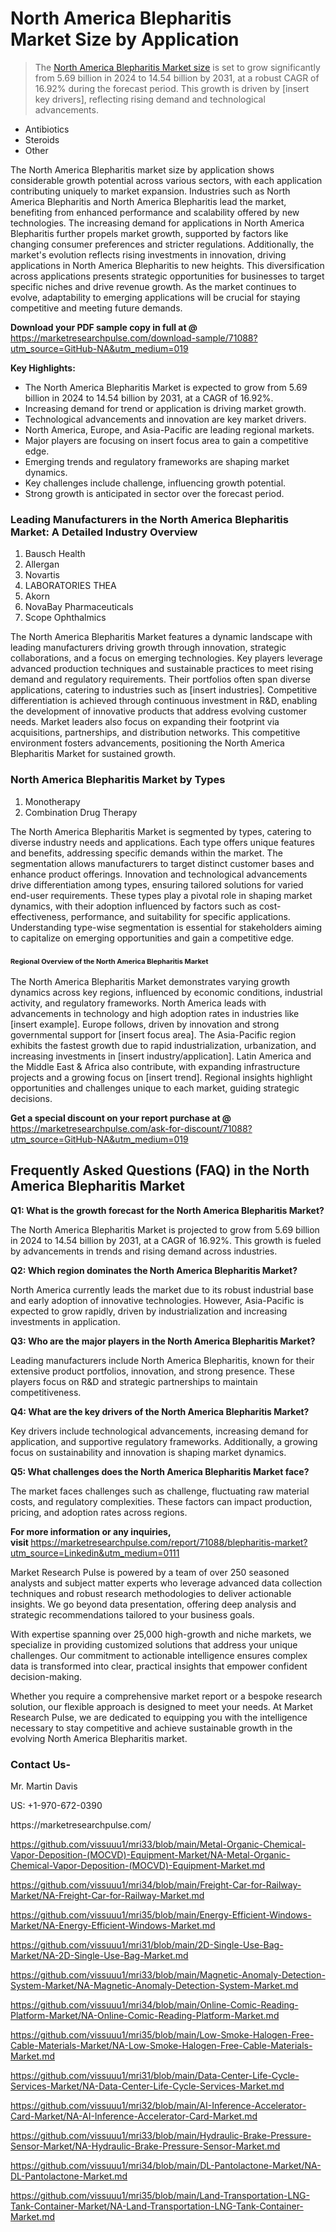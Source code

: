<h1>North America Blepharitis Market&nbsp;Size by Application</h1><blockquote><p>The <a href="https://marketresearchpulse.com/download-sample/71088?utm_source=GitHub-NA&amp;utm_medium=019">North America Blepharitis Market size</a> is set to grow significantly from 5.69 billion in 2024 to 14.54 billion by 2031, at a robust CAGR of 16.92% during the forecast period. This growth is driven by [insert key drivers], reflecting rising demand and technological advancements.</p></blockquote><ul><li>Antibiotics<li> Steroids<li> Other</li></ul><p>The North America Blepharitis market size by application shows considerable growth potential across various sectors, with each application contributing uniquely to market expansion. Industries such as North America Blepharitis and North America Blepharitis lead the market, benefiting from enhanced performance and scalability offered by new technologies. The increasing demand for applications in North America Blepharitis further propels market growth, supported by factors like changing consumer preferences and stricter regulations. Additionally, the market's evolution reflects rising investments in innovation, driving applications in North America Blepharitis to new heights. This diversification across applications presents strategic opportunities for businesses to target specific niches and drive revenue growth. As the market continues to evolve, adaptability to emerging applications will be crucial for staying competitive and meeting future demands.</p><p><strong>Download your PDF sample copy in full at @ </strong><a href="https://marketresearchpulse.com/download-sample/71088?utm_source=GitHub-NA&amp;utm_medium=019">https://marketresearchpulse.com/download-sample/71088?utm_source=GitHub-NA&amp;utm_medium=019</a></p><p><strong>Key Highlights: </strong></p><ul><li>The North America Blepharitis Market is expected to grow from 5.69 billion in 2024 to 14.54 billion by 2031, at a CAGR of 16.92%.</li><li>Increasing demand for trend or application is driving market growth.</li><li>Technological advancements and innovation are key market drivers.</li><li>North America, Europe, and Asia-Pacific are leading regional markets.</li><li>Major players are focusing on insert focus area to gain a competitive edge.</li><li>Emerging trends and regulatory frameworks are shaping market dynamics.</li><li>Key challenges include challenge, influencing growth potential.</li><li>Strong growth is anticipated in sector over the forecast period.</li></ul><h3>Leading Manufacturers in the North America Blepharitis Market: A Detailed Industry Overview</h3><ol><li>Bausch Health</li><li>Allergan</li><li>Novartis</li><li>LABORATORIES THEA</li><li>Akorn</li><li>NovaBay Pharmaceuticals</li><li>Scope Ophthalmics</li></ol><div class="flex max-w-full flex-col flex-grow"><div class="min-h-8 text-message flex w-full flex-col items-end gap-2 whitespace-normal break-words [.text-message+&amp;]:mt-5" dir="auto" data-message-author-role="assistant" data-message-id="fd8432e4-4910-450d-b182-61b7bfb0a01f" data-message-model-slug="gpt-4o"><div class="flex w-full flex-col gap-1 empty:hidden first:pt-[3px]"><div class="markdown prose w-full break-words dark:prose-invert light"><p>The North America Blepharitis Market features a dynamic landscape with leading manufacturers driving growth through innovation, strategic collaborations, and a focus on emerging technologies. Key players leverage advanced production techniques and sustainable practices to meet rising demand and regulatory requirements. Their portfolios often span diverse applications, catering to industries such as [insert industries]. Competitive differentiation is achieved through continuous investment in R&amp;D, enabling the development of innovative products that address evolving customer needs. Market leaders also focus on expanding their footprint via acquisitions, partnerships, and distribution networks. This competitive environment fosters advancements, positioning the North America Blepharitis Market for sustained growth.</p></div></div></div></div><h3>North America Blepharitis Market by Types</h3><ol><li>Monotherapy<li> Combination Drug Therapy</li></ol><div class="flex max-w-full flex-col flex-grow"><div class="min-h-8 text-message flex w-full flex-col items-end gap-2 whitespace-normal break-words [.text-message+&amp;]:mt-5" dir="auto" data-message-author-role="assistant" data-message-id="084470be-0bb7-4664-bddf-5156b4f41249" data-message-model-slug="gpt-4o-mini"><div class="flex w-full flex-col gap-1 empty:hidden first:pt-[3px]"><div class="markdown prose w-full break-words dark:prose-invert light"><p>The North America Blepharitis Market is segmented by types, catering to diverse industry needs and applications. Each type offers unique features and benefits, addressing specific demands within the market. The segmentation allows manufacturers to target distinct customer bases and enhance product offerings. Innovation and technological advancements drive differentiation among types, ensuring tailored solutions for varied end-user requirements. These types play a pivotal role in shaping market dynamics, with their adoption influenced by factors such as cost-effectiveness, performance, and suitability for specific applications. Understanding type-wise segmentation is essential for stakeholders aiming to capitalize on emerging opportunities and gain a competitive edge.</p></div></div></div></div><h3><span style="font-size: 11px;">Regional Overview of the North America Blepharitis Market</span></h3><div class="flex max-w-full flex-col flex-grow"><div class="min-h-8 text-message flex w-full flex-col items-end gap-2 whitespace-normal break-words [.text-message+&amp;]:mt-5" dir="auto" data-message-author-role="assistant" data-message-id="e9038762-ce64-4e30-91c9-9bd413514231" data-message-model-slug="gpt-4o-mini"><div class="flex w-full flex-col gap-1 empty:hidden first:pt-[3px]"><div class="markdown prose w-full break-words dark:prose-invert light"><p>The North America Blepharitis Market demonstrates varying growth dynamics across key regions, influenced by economic conditions, industrial activity, and regulatory frameworks. North America leads with advancements in technology and high adoption rates in industries like [insert example]. Europe follows, driven by innovation and strong governmental support for [insert focus area]. The Asia-Pacific region exhibits the fastest growth due to rapid industrialization, urbanization, and increasing investments in [insert industry/application]. Latin America and the Middle East &amp; Africa also contribute, with expanding infrastructure projects and a growing focus on [insert trend]. Regional insights highlight opportunities and challenges unique to each market, guiding strategic decisions.</p></div></div></div></div><p><strong>Get a special discount on your report purchase at @ </strong><a href="https://marketresearchpulse.com/ask-for-discount/71088?utm_source=GitHub-NA&amp;utm_medium=019">https://marketresearchpulse.com/ask-for-discount/71088?utm_source=GitHub-NA&amp;utm_medium=019</a></p><h2>Frequently Asked Questions (FAQ) in the North America Blepharitis Market</h2><p><strong>Q1: What is the growth forecast for the North America Blepharitis Market?</strong></p><p>The North America Blepharitis Market is projected to grow from 5.69 billion in 2024 to 14.54 billion by 2031, at a CAGR of 16.92%. This growth is fueled by advancements in trends and rising demand across industries.</p><p><strong>Q2: Which region dominates the North America Blepharitis Market?</strong></p><p>North America currently leads the market due to its robust industrial base and early adoption of innovative technologies. However, Asia-Pacific is expected to grow rapidly, driven by industrialization and increasing investments in application.</p><p><strong>Q3: Who are the major players in the North America Blepharitis Market?</strong></p><p>Leading manufacturers include North America Blepharitis, known for their extensive product portfolios, innovation, and strong presence. These players focus on R&amp;D and strategic partnerships to maintain competitiveness.</p><p><strong>Q4: What are the key drivers of the North America Blepharitis Market?</strong></p><p>Key drivers include technological advancements, increasing demand for application, and supportive regulatory frameworks. Additionally, a growing focus on sustainability and innovation is shaping market dynamics.</p><p><strong>Q5: What challenges does the North America Blepharitis Market face?</strong></p><p>The market faces challenges such as challenge, fluctuating raw material costs, and regulatory complexities. These factors can impact production, pricing, and adoption rates across regions.</p><p><strong>For more information or any inquiries, visit&nbsp;</strong><a href="https://marketresearchpulse.com/report/71088/blepharitis-market?utm_source=Linkedin&utm_medium=0111">https://marketresearchpulse.com/report/71088/blepharitis-market?utm_source=Linkedin&utm_medium=0111</a></p><p>Market Research Pulse is powered by a team of over 250 seasoned analysts and subject matter experts who leverage advanced data collection techniques and robust research methodologies to deliver actionable insights. We go beyond data presentation, offering deep analysis and strategic recommendations tailored to your business goals.</p><p>With expertise spanning over 25,000 high-growth and niche markets, we specialize in providing customized solutions that address your unique challenges. Our commitment to actionable intelligence ensures complex data is transformed into clear, practical insights that empower confident decision-making.</p><p>Whether you require a comprehensive market report or a bespoke research solution, our flexible approach is designed to meet your needs. At Market Research Pulse, we are dedicated to equipping you with the intelligence necessary to stay competitive and achieve sustainable growth in the evolving North America Blepharitis market.</p><h3><strong>Contact Us-</strong></h3><p>Mr. Martin Davis</p><p>US: +1-970-672-0390</p><p>https://marketresearchpulse.com/</p><p><a href="https://github.com/vissuuu1/mri33/blob/main/Metal-Organic-Chemical-Vapor-Deposition-(MOCVD)-Equipment-Market/NA-Metal-Organic-Chemical-Vapor-Deposition-(MOCVD)-Equipment-Market.md">https://github.com/vissuuu1/mri33/blob/main/Metal-Organic-Chemical-Vapor-Deposition-(MOCVD)-Equipment-Market/NA-Metal-Organic-Chemical-Vapor-Deposition-(MOCVD)-Equipment-Market.md</a></p><p><a href="https://github.com/vissuuu1/mri34/blob/main/Freight-Car-for-Railway-Market/NA-Freight-Car-for-Railway-Market.md">https://github.com/vissuuu1/mri34/blob/main/Freight-Car-for-Railway-Market/NA-Freight-Car-for-Railway-Market.md</a></p><p><a href="https://github.com/vissuuu1/mri35/blob/main/Energy-Efficient-Windows-Market/NA-Energy-Efficient-Windows-Market.md">https://github.com/vissuuu1/mri35/blob/main/Energy-Efficient-Windows-Market/NA-Energy-Efficient-Windows-Market.md</a></p><p><a href="https://github.com/vissuuu1/mri31/blob/main/2D-Single-Use-Bag-Market/NA-2D-Single-Use-Bag-Market.md">https://github.com/vissuuu1/mri31/blob/main/2D-Single-Use-Bag-Market/NA-2D-Single-Use-Bag-Market.md</a></p><p><a href="https://github.com/vissuuu1/mri33/blob/main/Magnetic-Anomaly-Detection-System-Market/NA-Magnetic-Anomaly-Detection-System-Market.md">https://github.com/vissuuu1/mri33/blob/main/Magnetic-Anomaly-Detection-System-Market/NA-Magnetic-Anomaly-Detection-System-Market.md</a></p><p><a href="https://github.com/vissuuu1/mri34/blob/main/Online-Comic-Reading-Platform-Market/NA-Online-Comic-Reading-Platform-Market.md">https://github.com/vissuuu1/mri34/blob/main/Online-Comic-Reading-Platform-Market/NA-Online-Comic-Reading-Platform-Market.md</a></p><p><a href="https://github.com/vissuuu1/mri35/blob/main/Low-Smoke-Halogen-Free-Cable-Materials-Market/NA-Low-Smoke-Halogen-Free-Cable-Materials-Market.md">https://github.com/vissuuu1/mri35/blob/main/Low-Smoke-Halogen-Free-Cable-Materials-Market/NA-Low-Smoke-Halogen-Free-Cable-Materials-Market.md</a></p><p><a href="https://github.com/vissuuu1/mri31/blob/main/Data-Center-Life-Cycle-Services-Market/NA-Data-Center-Life-Cycle-Services-Market.md">https://github.com/vissuuu1/mri31/blob/main/Data-Center-Life-Cycle-Services-Market/NA-Data-Center-Life-Cycle-Services-Market.md</a></p><p><a href="https://github.com/vissuuu1/mri32/blob/main/AI-Inference-Accelerator-Card-Market/NA-AI-Inference-Accelerator-Card-Market.md">https://github.com/vissuuu1/mri32/blob/main/AI-Inference-Accelerator-Card-Market/NA-AI-Inference-Accelerator-Card-Market.md</a></p><p><a href="https://github.com/vissuuu1/mri33/blob/main/Hydraulic-Brake-Pressure-Sensor-Market/NA-Hydraulic-Brake-Pressure-Sensor-Market.md">https://github.com/vissuuu1/mri33/blob/main/Hydraulic-Brake-Pressure-Sensor-Market/NA-Hydraulic-Brake-Pressure-Sensor-Market.md</a></p><p><a href="https://github.com/vissuuu1/mri34/blob/main/DL-Pantolactone-Market/NA-DL-Pantolactone-Market.md">https://github.com/vissuuu1/mri34/blob/main/DL-Pantolactone-Market/NA-DL-Pantolactone-Market.md</a></p><p><a href="https://github.com/vissuuu1/mri35/blob/main/Land-Transportation-LNG-Tank-Container-Market/NA-Land-Transportation-LNG-Tank-Container-Market.md">https://github.com/vissuuu1/mri35/blob/main/Land-Transportation-LNG-Tank-Container-Market/NA-Land-Transportation-LNG-Tank-Container-Market.md</a></p>



